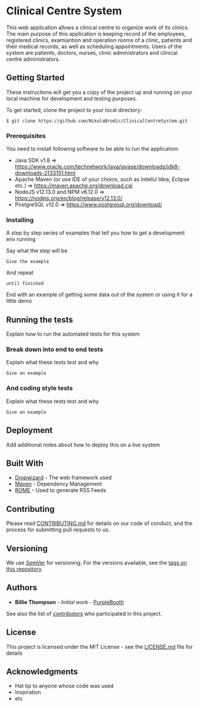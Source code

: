 # Clinical Centre System

This web application allows a clinical centre to organize work of its clinics. The main purpose of this application is keeping record of the employees, registered clinics, examiantion and operation rooms of a clinic, patients and their medical records, as well as scheduling appointments. Users of the system are patients, doctors, nurses, clinic administrators and clinical centre administrators. 

## Getting Started

These instructions will get you a copy of the project up and running on your local machine for development and testing purposes.

To get started, clone the project to your local directory:
```
$ git clone https://github.com/NikolaBrodic/ClinicalCentreSystem.git
```

### Prerequisites

You need to install following software to be able to run the application:
- Java SDK v1.8 => https://www.oracle.com/technetwork/java/javase/downloads/jdk8-downloads-2133151.html
- Apache Maven (or use IDE of your choice, such as IntelliJ Idea, Eclipse etc.) => https://maven.apache.org/download.cgi
- NodeJS v12.13.0 and NPM v6.12.0 => https://nodejs.org/en/blog/release/v12.13.0/
- PostgreSQL v12.0 => https://www.postgresql.org/download/

### Installing

A step by step series of examples that tell you how to get a development env running

Say what the step will be

```
Give the example
```

And repeat

```
until finished
```

End with an example of getting some data out of the system or using it for a little demo

## Running the tests

Explain how to run the automated tests for this system

### Break down into end to end tests

Explain what these tests test and why

```
Give an example
```

### And coding style tests

Explain what these tests test and why

```
Give an example
```

## Deployment

Add additional notes about how to deploy this on a live system

## Built With

* [Dropwizard](http://www.dropwizard.io/1.0.2/docs/) - The web framework used
* [Maven](https://maven.apache.org/) - Dependency Management
* [ROME](https://rometools.github.io/rome/) - Used to generate RSS Feeds

## Contributing

Please read [CONTRIBUTING.md](https://gist.github.com/PurpleBooth/b24679402957c63ec426) for details on our code of conduct, and the process for submitting pull requests to us.

## Versioning

We use [SemVer](http://semver.org/) for versioning. For the versions available, see the [tags on this repository](https://github.com/your/project/tags). 

## Authors

* **Billie Thompson** - *Initial work* - [PurpleBooth](https://github.com/PurpleBooth)

See also the list of [contributors](https://github.com/your/project/contributors) who participated in this project.

## License

This project is licensed under the MIT License - see the [LICENSE.md](LICENSE.md) file for details

## Acknowledgments

* Hat tip to anyone whose code was used
* Inspiration
* etc

